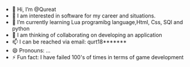 - 👋 Hi, I’m @Qureat
- 👀 I am interested in software for my career and situations.
- 🌱 I’m currently learning Lua programibg language,Html, Css, SQl and python
- 💞️  I am thinking of collaborating on developing an application
- 📫 I can be reached via email: qurt18*******
- 😄 Pronouns: ...
- ⚡ Fun fact: I have failed 100's of times in terms of game development

<!---
Qureat/Qureat is a ✨ special ✨ repository because its `README.md` (this file) appears on your GitHub profile.
You can click the Preview link to take a look at your changes.
--->
